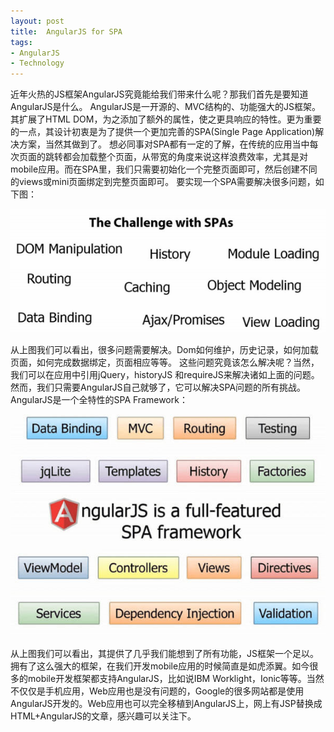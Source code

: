 ```yaml
---
layout: post
title:  AngularJS for SPA
tags:
- AngularJS
- Technology
---
```


近年火热的JS框架AngularJS究竟能给我们带来什么呢？那我们首先是要知道AngularJS是什么。
AngularJS是一开源的、MVC结构的、功能强大的JS框架。其扩展了HTML DOM，为之添加了额外的属性，使之更具响应的特性。更为重要的一点，其设计初衷是为了提供一个更加完善的SPA(Single Page Application)解决方案，当然其做到了。
想必同事对SPA都有一定的了解，在传统的应用当中每次页面的跳转都会加载整个页面，从带宽的角度来说这样浪费效率，尤其是对mobile应用。而在SPA里，我们只需要初始化一个完整页面即可，然后创建不同的views或mini页面绑定到完整页面即可。
要实现一个SPA需要解决很多问题，如下图：
<p><img class="img-responsive" src="/static/img/folder2/angularjs1.jpg" alt="Challenge with SPAs" /></p>

从上图我们可以看出，很多问题需要解决。Dom如何维护，历史记录，如何加载页面，如何完成数据绑定，页面相应等等。
这些问题究竟该怎么解决呢？当然，我们可以在应用中引用jQuery，historyJS 和requireJS来解决诸如上面的问题。然而，我们只需要AngularJS自己就够了，它可以解决SPA问题的所有挑战。
AngularJS是一个全特性的SPA Framework：
<p><img class="img-responsive" src="/static/img/folder2/angularjs2.jpg" alt="Challenge with SPAs" /></p>

从上图我们可以看出，其提供了几乎我们能想到了所有功能，JS框架一个足以。
拥有了这么强大的框架，在我们开发mobile应用的时候简直是如虎添翼。如今很多的mobile开发框架都支持AngularJS，比如说IBM Worklight，Ionic等等。当然不仅仅是手机应用，Web应用也是没有问题的，Google的很多网站都是使用AngularJS开发的。Web应用也可以完全移植到AngularJS上，网上有JSP替换成HTML+AngularJS的文章，感兴趣可以关注下。
